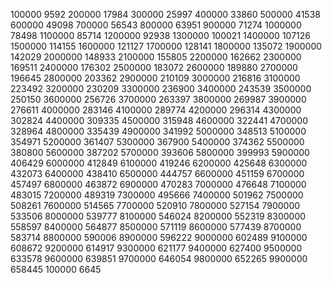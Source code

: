 100000 9592
200000 17984
300000 25997
400000 33860
500000 41538
600000 49098
700000 56543
800000 63951
900000 71274
1000000 78498
1100000 85714
1200000 92938
1300000 100021
1400000 107126
1500000 114155
1600000 121127
1700000 128141
1800000 135072
1900000 142029
2000000 148933
2100000 155805
2200000 162662
2300000 169511
2400000 176302
2500000 183072
2600000 189880
2700000 196645
2800000 203362
2900000 210109
3000000 216816
3100000 223492
3200000 230209
3300000 236900
3400000 243539
3500000 250150
3600000 256726
3700000 263397
3800000 269987
3900000 276611
4000000 283146
4100000 289774
4200000 296314
4300000 302824
4400000 309335
4500000 315948
4600000 322441
4700000 328964
4800000 335439
4900000 341992
5000000 348513
5100000 354971
5200000 361407
5300000 367900
5400000 374362
5500000 380800
5600000 387202
5700000 393606
5800000 399993
5900000 406429
6000000 412849
6100000 419246
6200000 425648
6300000 432073
6400000 438410
6500000 444757
6600000 451159
6700000 457497
6800000 463872
6900000 470283
7000000 476648
7100000 483015
7200000 489319
7300000 495666
7400000 501962
7500000 508261
7600000 514565
7700000 520910
7800000 527154
7900000 533506
8000000 539777
8100000 546024
8200000 552319
8300000 558597
8400000 564877
8500000 571119
8600000 577439
8700000 583714
8800000 590006
8900000 596222
9000000 602489
9100000 608672
9200000 614917
9300000 621177
9400000 627400
9500000 633578
9600000 639851
9700000 646054
9800000 652265
9900000 658445
100000 6645
